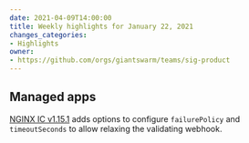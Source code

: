 ```yaml
---
date: 2021-04-09T14:00:00
title: Weekly highlights for January 22, 2021
changes_categories:
- Highlights
owner:
- https://github.com/orgs/giantswarm/teams/sig-product
---
```


## Managed apps

[NGINX IC v1.15.1](https://docs.giantswarm.io/changes/managed-apps/nginx-ingress-controller-app/v1.15.1/) adds options to configure `failurePolicy` and `timeoutSeconds` to allow relaxing the validating webhook.
